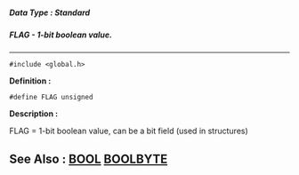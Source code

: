 ##### Data Type : Standard
##### FLAG - 1-bit boolean value.
---
```
#include <global.h>
```

**Definition :**
```
#define FLAG unsigned
```

**Description :**

FLAG = 1-bit boolean value, can be a bit field (used in structures)


**See Also :**
[BOOL](/domino-c-api-docs/reference/Data/BOOL)
[BOOLBYTE](/domino-c-api-docs/reference/Data/BOOLBYTE)
---
